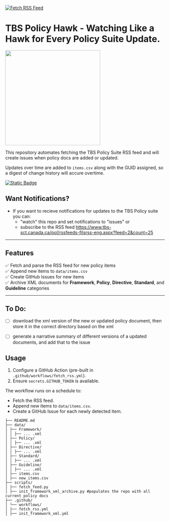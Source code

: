 [![Fetch RSS Feed](https://github.com/PatLittle/TBS-Policy-Hawk/actions/workflows/fetch_rss.yml/badge.svg?branch=main)](https://github.com/PatLittle/TBS-Policy-Hawk/actions/workflows/fetch_rss.yml)
# TBS Policy Hawk - Watching Like a Hawk for Every Policy Suite Update.
<img src="https://github.com/user-attachments/assets/2cade396-76a8-474a-8c17-f0f7ed1e69ab" width="300" height="300">

This repository automates fetching the TBS Policy Suite RSS feed and will create issues when policy docs are added or updated.

Updates over time are added to `items.csv` along with the GUID assigned, so a digest of change history will accure overtime. 

 [![Static Badge](https://img.shields.io/badge/Open%20in%20Flatdata%20Viewer-FF00E8?style=for-the-badge&logo=github&logoColor=black)](https://flatgithub.com/PatLittle/TBS-Policy-Hawk/data/items.csv?filename=data%2Fitems.csv)

## Want Notifications?
- If you want to recieve notifications for updates to the TBS Policy suite you can:
   * "watch" this repo and set notifications to "issues" or
   * subscribe to the RSS feed https://www.tbs-sct.canada.ca/pol/rssfeeds-filsrss-eng.aspx?feed=2&count=25 

---

## Features

✅ Fetch and parse the RSS feed for new policy items  
✅ Append new items to `data/items.csv`  
✅ Create GitHub Issues for new items  
✅ Archive XML documents for **Framework**, **Policy**, **Directive**, **Standard**, and **Guideline** categories

---

## To Do:
- [ ] download the xml version of the new or updated policy document, then store it in the correct directory based on the xml <category>
- [ ] generate a narrative summary of different versions of a updated documents, and add that to the issue


## Usage
1. Configure a GitHub Action (pre-built in `.github/workflows/fetch_rss.yml`).
2. Ensure `secrets.GITHUB_TOKEN` is available.

The workflow runs on a schedule to:
- Fetch the RSS feed.
- Append new items to `data/items.csv`.
- Create a GitHub Issue for each newly detected item.
```
├── README.md
├── data/
│ ├── Framework/
│ │ ├── ... .xml
│ ├── Policy/
│ │ ├── ... .xml
│ ├── Directive/
│ │ ├── ... .xml
│ ├── Standard/
│ │ ├── ... .xml
│ ├── Guideline/
│ │ ├── ... .xml
│ ├── items.csv
│ ├── new_items.csv
├── scripts/
│ ├── fetch_feed.py
│ ├── init_framework_xml_archive.py #populates the repo with all current policy docs
├── .github/
│ └── workflows/
│ ├── fetch_rss.yml
│ ├── init_framework_xml.yml 
```

